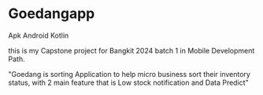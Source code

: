 # Goedangapp
Apk Android Kotlin

this is my Capstone project for Bangkit 2024 batch 1 in Mobile Development Path.

"Goedang is sorting Application to help micro business sort their inventory status, with 2 main feature that is Low stock notification and Data Predict"
